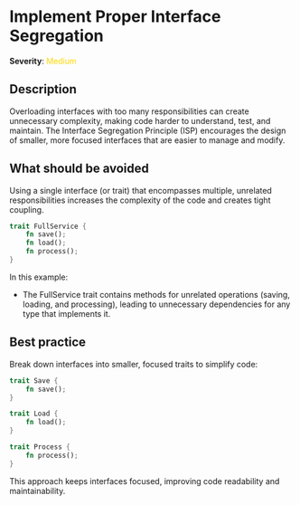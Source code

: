 # Implement Proper Interface Segregation

**Severity**: <span style="color:gold;">Medium</span>

## Description

Overloading interfaces with too many responsibilities can create unnecessary complexity, making code harder to understand, test, and maintain. The Interface Segregation Principle (ISP) encourages the design of smaller, more focused interfaces that are easier to manage and modify.

## What should be avoided

Using a single interface (or trait) that encompasses multiple, unrelated responsibilities increases the complexity of the code and creates tight coupling.

```rust
trait FullService {
    fn save();
    fn load();
    fn process();
}
```

In this example:

- The FullService trait contains methods for unrelated operations (saving, loading, and processing), leading to unnecessary dependencies for any type that implements it.

## Best practice

Break down interfaces into smaller, focused traits to simplify code:

```rust
trait Save {
    fn save();
}

trait Load {
    fn load();
}

trait Process {
    fn process();
}
```

This approach keeps interfaces focused, improving code readability and maintainability.
